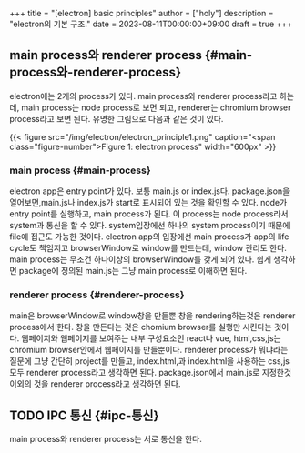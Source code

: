 +++
title = "[electron] basic principles"
author = ["holy"]
description = "electron의 기본 구조."
date = 2023-08-11T00:00:00+09:00
draft = true
+++

## main process와 renderer process {#main-process와-renderer-process}

electron에는 2개의 process가 있다. main process와 renderer process라고
하는데, main process는 node process로 보면 되고, renderer는 chromium
browser process라고 보면 된다. 유명한 그림으로 다음과 같은 것이 있다.

<a id="figure--electron processes"></a>

{{< figure src="/img/electron/electron_principle1.png" caption="<span class=\"figure-number\">Figure 1: </span>electron process" width="600px" >}}


### main process {#main-process}

electron app은 entry point가 있다. 보통 main.js or index.js다.
package.json을 열어보면,main.js나 index.js가 start로 표시되어 있는
것을 확인할 수 있다. node가 entry point를 실행하고, main process가
된다. 이 process는 node process라서 system과 통신을 할 수
있다. system입장에선 하나의 system process이기 때문에 file에 접근도
가능한 것이다. electron app의 입장에선 main process가 app의 life
cycle도 책임지고 browserWindow로 window를 만드는데, window 관리도
한다. main process는 무조건 하나이상의 browserWindow를 갖게 되어
있다. 쉽게 생각하면 package에 정의된 main.js는 그냥 main process로
이해하면 된다.


### renderer process {#renderer-process}

main은 browserWindow로 window창을 만들뿐 창을 rendering하는것은
renderer process에서 한다. 창을 만든다는 것은 chomium browser를 실행만
시킨다는 것이다. 웹페이지와 웹페이지를 보여주는 내부 구성요소인
react나 vue, html,css,js는 chromium browser안에서 웹페이지를
만들뿐이다. renderer process가 뭐냐라는 질문에 그냥 간단히 project를
만들고, index.html,과 index.html을 사용하는 css,js 모두 renderer
process라고 생각하면 된다. package.json에서 main.js로 지정한것 이외의
것을 renderer process라고 생각하면 된다.


## <span class="org-todo todo TODO">TODO</span> IPC 통신 {#ipc-통신}

main process와 renderer process는 서로 통신을 한다.
